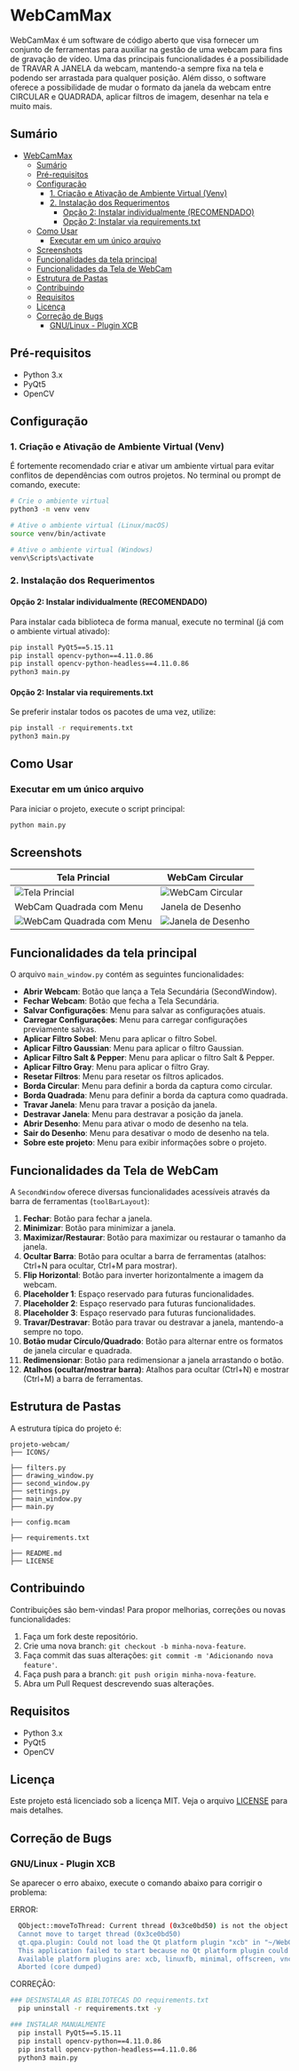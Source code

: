 # WebCamMax

WebCamMax é um software de código aberto que visa fornecer um conjunto de ferramentas para auxiliar na gestão de uma webcam para fins de gravação de vídeo. Uma das principais funcionalidades é a possibilidade de TRAVAR A JANELA da webcam, mantendo-a sempre fixa na tela e podendo ser arrastada para qualquer posição. Além disso, o software oferece a possibilidade de mudar o formato da janela da webcam entre CIRCULAR e QUADRADA, aplicar filtros de imagem, desenhar na tela e muito mais.

## Sumário
- [WebCamMax](#webcammax)
  - [Sumário](#sumário)
  - [Pré-requisitos](#pré-requisitos)
  - [Configuração](#configuração)
    - [1. Criação e Ativação de Ambiente Virtual (Venv)](#1-criação-e-ativação-de-ambiente-virtual-venv)
    - [2. Instalação dos Requerimentos](#2-instalação-dos-requerimentos)
      - [Opção 2: Instalar individualmente (RECOMENDADO)](#opção-2-instalar-individualmente-recomendado)
      - [Opção 2: Instalar via  requirements.txt](#opção-2-instalar-via--requirementstxt)
  - [Como Usar](#como-usar)
    - [Executar em um único arquivo](#executar-em-um-único-arquivo)
  - [Screenshots](#screenshots)
  - [Funcionalidades da tela principal](#funcionalidades-da-tela-principal)
  - [Funcionalidades da Tela de WebCam](#funcionalidades-da-tela-de-webcam)
  - [Estrutura de Pastas](#estrutura-de-pastas)
  - [Contribuindo](#contribuindo)
  - [Requisitos](#requisitos)
  - [Licença](#licença)
  - [Correção de Bugs](#correção-de-bugs)
    - [GNU/Linux - Plugin XCB](#gnulinux---plugin-xcb)

## Pré-requisitos

- Python 3.x
- PyQt5
- OpenCV

## Configuração

### 1. Criação e Ativação de Ambiente Virtual (Venv)

É fortemente recomendado criar e ativar um ambiente virtual para evitar conflitos de dependências com outros projetos. No terminal ou prompt de comando, execute:

```bash
# Crie o ambiente virtual
python3 -m venv venv

# Ative o ambiente virtual (Linux/macOS)
source venv/bin/activate

# Ative o ambiente virtual (Windows)
venv\Scripts\activate
```

### 2. Instalação dos Requerimentos

#### Opção 2: Instalar individualmente (RECOMENDADO)
Para instalar cada biblioteca de forma manual, execute no terminal (já com o ambiente virtual ativado):

```bash
pip install PyQt5==5.15.11
pip install opencv-python==4.11.0.86
pip install opencv-python-headless==4.11.0.86
python3 main.py 
```

#### Opção 2: Instalar via  requirements.txt

Se preferir instalar todos os pacotes de uma vez, utilize:
```bash
pip install -r requirements.txt
python3 main.py
```

## Como Usar

### Executar em um único arquivo

Para iniciar o projeto, execute o script principal:

```bash
python main.py
```

## Screenshots
|Tela Princial|WebCam Circular|
|---|---|
|![Tela Princial](assets/image_001.png)|![WebCam Circular](assets/image_002.png)|
|WebCam Quadrada com Menu|Janela de Desenho|
|![WebCam Quadrada com Menu](assets/image_003.png)|![Janela de Desenho](assets/image_004.png)|

## Funcionalidades da tela principal

O arquivo `main_window.py` contém as seguintes funcionalidades:

- **Abrir Webcam**: Botão que lança a Tela Secundária (SecondWindow).
- **Fechar Webcam**: Botão que fecha a Tela Secundária.
- **Salvar Configurações**: Menu para salvar as configurações atuais.
- **Carregar Configurações**: Menu para carregar configurações previamente salvas.
- **Aplicar Filtro Sobel**: Menu para aplicar o filtro Sobel.
- **Aplicar Filtro Gaussian**: Menu para aplicar o filtro Gaussian.
- **Aplicar Filtro Salt & Pepper**: Menu para aplicar o filtro Salt & Pepper.
- **Aplicar Filtro Gray**: Menu para aplicar o filtro Gray.
- **Resetar Filtros**: Menu para resetar os filtros aplicados.
- **Borda Circular**: Menu para definir a borda da captura como circular.
- **Borda Quadrada**: Menu para definir a borda da captura como quadrada.
- **Travar Janela**: Menu para travar a posição da janela.
- **Destravar Janela**: Menu para destravar a posição da janela.
- **Abrir Desenho**: Menu para ativar o modo de desenho na tela.
- **Sair do Desenho**: Menu para desativar o modo de desenho na tela.
- **Sobre este projeto**: Menu para exibir informações sobre o projeto.


## Funcionalidades da Tela de WebCam

A `SecondWindow` oferece diversas funcionalidades acessíveis através da barra de ferramentas (`toolBarLayout`):

1. **Fechar**: Botão para fechar a janela.
2. **Minimizar**: Botão para minimizar a janela.
3. **Maximizar/Restaurar**: Botão para maximizar ou restaurar o tamanho da janela.
4. **Ocultar Barra**: Botão para ocultar a barra de ferramentas (atalhos: Ctrl+N para ocultar, Ctrl+M para mostrar).
5. **Flip Horizontal**: Botão para inverter horizontalmente a imagem da webcam.
6. **Placeholder 1**: Espaço reservado para futuras funcionalidades.
7. **Placeholder 2**: Espaço reservado para futuras funcionalidades.
8. **Placeholder 3**: Espaço reservado para futuras funcionalidades.
9. **Travar/Destravar**: Botão para travar ou destravar a janela, mantendo-a sempre no topo.
10. **Botão mudar Círculo/Quadrado**: Botão para alternar entre os formatos de janela circular e quadrada.
11. **Redimensionar**: Botão para redimensionar a janela arrastando o botão.
12. **Atalhos (ocultar/mostrar barra)**: Atalhos para ocultar (Ctrl+N) e mostrar (Ctrl+M) a barra de ferramentas.
## Estrutura de Pastas

A estrutura típica do projeto é:

```
projeto-webcam/
├── ICONS/

├── filters.py
├── drawing_window.py
├── second_window.py
├── settings.py
├── main_window.py
├── main.py

├── config.mcam

├── requirements.txt

├── README.md
├── LICENSE
```

## Contribuindo

Contribuições são bem-vindas! Para propor melhorias, correções ou novas funcionalidades:

1. Faça um fork deste repositório.
2. Crie uma nova branch: `git checkout -b minha-nova-feature`.
3. Faça commit das suas alterações: `git commit -m 'Adicionando nova feature'`.
4. Faça push para a branch: `git push origin minha-nova-feature`.
5. Abra um Pull Request descrevendo suas alterações.

## Requisitos

- Python 3.x
- PyQt5
- OpenCV

## Licença

Este projeto está licenciado sob a licença MIT. Veja o arquivo [LICENSE](LICENSE) para mais detalhes.

## Correção de Bugs
### GNU/Linux - Plugin XCB
Se aparecer o erro abaixo, execute o comando abaixo para corrigir o problema:

ERROR:
```bash
  QObject::moveToThread: Current thread (0x3ce0bd50) is not the object's thread (0x3d356b60).
  Cannot move to target thread (0x3ce0bd50)
  qt.qpa.plugin: Could not load the Qt platform plugin "xcb" in "~/WebCamMax/venv/lib/python3.12/site-packages/cv2/qt/plugins" even though it was found.
  This application failed to start because no Qt platform plugin could be initialized. Reinstalling the application may fix this problem.
  Available platform plugins are: xcb, linuxfb, minimal, offscreen, vnc, webgl.
  Aborted (core dumped)
```

CORREÇÃO:
```bash
### DESINSTALAR AS BIBLIOTECAS DO requirements.txt
  pip uninstall -r requirements.txt -y

### INSTALAR MANUALMENTE
  pip install PyQt5==5.15.11
  pip install opencv-python==4.11.0.86
  pip install opencv-python-headless==4.11.0.86
  python3 main.py 
```

